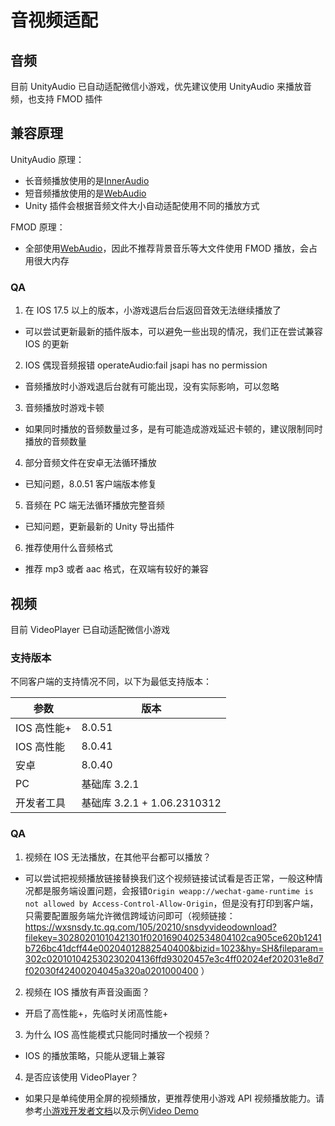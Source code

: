 # 音视频适配

## 音频

目前 UnityAudio 已自动适配微信小游戏，优先建议使用 UnityAudio 来播放音频，也支持 FMOD 插件

## 兼容原理

UnityAudio 原理：

-   长音频播放使用的是[InnerAudio](https://developers.weixin.qq.com/minigame/dev/api/media/audio/InnerAudioContext.html)
-   短音频播放使用的是[WebAudio](https://developers.weixin.qq.com/minigame/dev/api/media/audio/WebAudioContext.html)
-   Unity 插件会根据音频文件大小自动适配使用不同的播放方式

FMOD 原理：

-   全部使用[WebAudio](https://developers.weixin.qq.com/minigame/dev/api/media/audio/WebAudioContext.html)，因此不推荐背景音乐等大文件使用 FMOD 播放，会占用很大内存

### QA

1. 在 IOS 17.5 以上的版本，小游戏退后台后返回音效无法继续播放了

-   可以尝试更新最新的插件版本，可以避免一些出现的情况，我们正在尝试兼容 IOS 的更新

2. IOS 偶现音频报错 operateAudio:fail jsapi has no permission

-   音频播放时小游戏退后台就有可能出现，没有实际影响，可以忽略

3. 音频播放时游戏卡顿

-   如果同时播放的音频数量过多，是有可能造成游戏延迟卡顿的，建议限制同时播放的音频数量

4. 部分音频文件在安卓无法循环播放

-   已知问题，8.0.51 客户端版本修复

5. 音频在 PC 端无法循环播放完整音频

-   已知问题，更新最新的 Unity 导出插件

6. 推荐使用什么音频格式

-   推荐 mp3 或者 aac 格式，在双端有较好的兼容

## 视频

目前 VideoPlayer 已自动适配微信小游戏

### 支持版本

不同客户端的支持情况不同，以下为最低支持版本：

| 参数        | 版本                        |
| ----------- | --------------------------- |
| IOS 高性能+ | 8.0.51                      |
| IOS 高性能  | 8.0.41                      |
| 安卓        | 8.0.40                      |
| PC          | 基础库 3.2.1                |
| 开发者工具  | 基础库 3.2.1 + 1.06.2310312 |

### QA

1. 视频在 IOS 无法播放，在其他平台都可以播放？

-   可以尝试把视频播放链接替换我们这个视频链接试试看是否正常，一般这种情况都是服务端设置问题，会报错`Origin weapp://wechat-game-runtime is not allowed by Access-Control-Allow-Origin`，但是没有打印到客户端，只需要配置服务端允许微信跨域访问即可（视频链接：https://wxsnsdy.tc.qq.com/105/20210/snsdyvideodownload?filekey=30280201010421301f0201690402534804102ca905ce620b1241b726bc41dcff44e00204012882540400&bizid=1023&hy=SH&fileparam=302c020101042530230204136ffd93020457e3c4ff02024ef202031e8d7f02030f42400204045a320a0201000400 ）

2. 视频在 IOS 播放有声音没画面？

-   开启了高性能+，先临时关闭高性能+

3. 为什么 IOS 高性能模式只能同时播放一个视频？

-   IOS 的播放策略，只能从逻辑上兼容

4. 是否应该使用 VideoPlayer？

-   如果只是单纯使用全屏的视频播放，更推荐使用小游戏 API 视频播放能力。请参考[小游戏开发者文档](https://developers.weixin.qq.com/minigame/dev/api/media/video/wx.createVideo.html)以及示例[Video Demo](https://github.com/wechat-miniprogram/minigame-unity-webgl-transform/tree/main/Demo/WX_Video)
